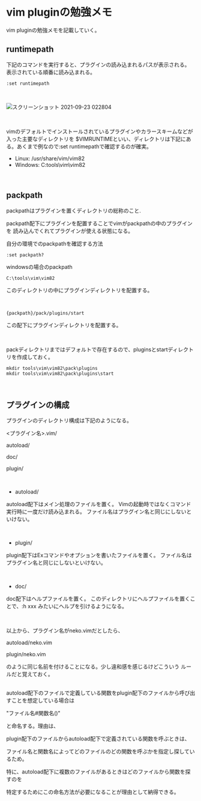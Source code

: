 # vim pluginの勉強メモ

vim pluginの勉強メモを記載していく。

## runtimepath

下記のコマンドを実行すると、プラグインの読み込まれるパスが表示される。
表示されている順番に読み込まれる。

```
:set runtimepath
```

<br />

![スクリーンショット 2021-09-23 022804](https://user-images.githubusercontent.com/43819429/134392447-0fa86e12-82c8-40a2-ac5f-d0b6b4158b20.png)

<br />

vimのデフォルトでインストールされているプラグインやカラースキームなどが入った主要なディレクトリを
$VIMRUNTIMEといい、ディレクトリは下記にある。あくまで例なので:set runtimepathで確認するのが確実。

- Linux: /usr/share/vim/vim82
- Windows: C:tools\vim\vim82

<br />


## packpath

packpathはプラグインを置くディレクトリの総称のこと.

packpath配下にプラグインを配置することでvimがpackpathの中のプラグインを
読み込んでくれてプラグインが使える状態になる。

自分の環境でのpackpathを確認する方法

```
:set packpath?
```

windowsの場合のpackpath

```
C:\tools\vim\vim82
```

このディレクトリの中にプラグインディレクトリを配置する。

<br />

```
{packpath}/pack/plugins/start 
```

この配下にプラグインディレクトリを配置する。

<br />

packディレクトリまではデフォルトで存在するので、pluginsとstartディレクトリを作成しておく。

```
mkdir tools\vim\vim82\pack\plugins
mkdir tools\vim\vim82\pack\plugins\start
```

<br />

## プラグインの構成

プラグインのディレクトリ構成は下記のようになる。

<プラグイン名>.vim/

  autoload/
  
  doc/
  
  plugin/
  
<br />

- autoload/

autoload配下はメイン処理のファイルを置く。
Vimの起動時ではなくコマンド実行時に一度だけ読み込まれる。
ファイル名はプラグイン名と同じにしないといけない。

<br />

- plugin/

plugin配下はExコマンドやオプションを書いたファイルを置く。
ファイル名はプラグイン名と同じにしないといけない。

<br />

- doc/

doc配下はヘルプファイルを置く。
このディレクトリにヘルプファイルを置くことで、:h xxx みたいにヘルプを引けるようになる。

<br />

以上から、プラグイン名がneko.vimだとしたら、

autoload/neko.vim

plugin/neko.vim

のように同じ名前を付けることになる。少し違和感を感じるけどこういう
ルールだと覚えておく。

## 

autoload配下のファイルで定義している関数をplugin配下のファイルから呼び出すことを想定している場合は

"ファイル名#関数名()"

と命名する。理由は、

plugin配下のファイルからautoload配下で定義されている関数を呼ぶときは、

ファイル名と関数名によってどのファイルのどの関数を呼ぶかを指定し探しているため。

特に、autoload配下に複数のファイルがあるときはどのファイルから関数を探すのを

特定するためにこの命名方法が必要になることが理由として納得できる。



